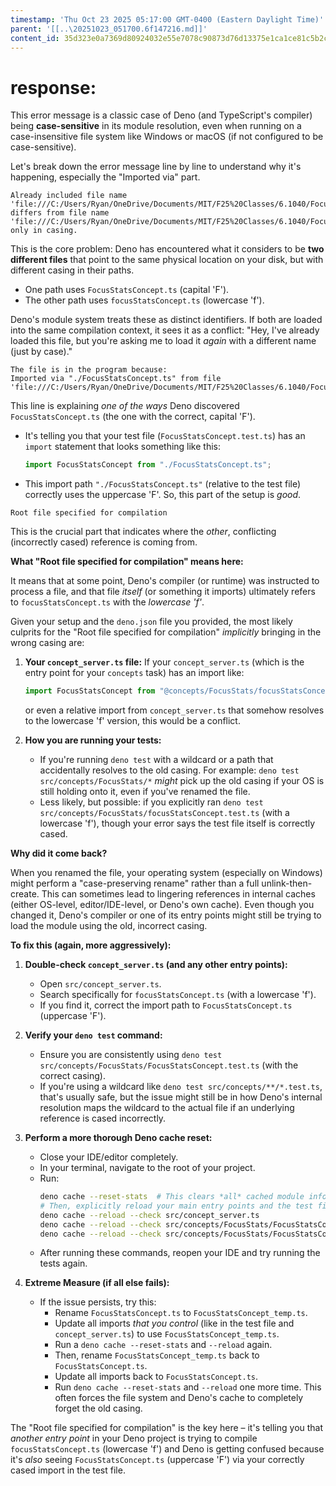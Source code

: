 ```yaml
---
timestamp: 'Thu Oct 23 2025 05:17:00 GMT-0400 (Eastern Daylight Time)'
parent: '[[..\20251023_051700.6f147216.md]]'
content_id: 35d323e0a7369d80924032e55e7078c90873d76d13375e1ca1ce81c5b2ca8efe
---
```


# response:

This error message is a classic case of Deno (and TypeScript's compiler) being **case-sensitive** in its module resolution, even when running on a case-insensitive file system like Windows or macOS (if not configured to be case-sensitive).

Let's break down the error message line by line to understand why it's happening, especially the "Imported via" part.

```
Already included file name 'file:///C:/Users/Ryan/OneDrive/Documents/MIT/F25%20Classes/6.1040/FocusReader/src/concepts/FocusStats/FocusStatsConcept.ts' differs from file name 'file:///C:/Users/Ryan/OneDrive/Documents/MIT/F25%20Classes/6.1040/FocusReader/src/concepts/FocusStats/focusStatsConcept.ts' only in casing.
```

This is the core problem: Deno has encountered what it considers to be **two different files** that point to the same physical location on your disk, but with different casing in their paths.

* One path uses `FocusStatsConcept.ts` (capital 'F').
* The other path uses `focusStatsConcept.ts` (lowercase 'f').

Deno's module system treats these as distinct identifiers. If both are loaded into the same compilation context, it sees it as a conflict: "Hey, I've already loaded this file, but you're asking me to load it *again* with a different name (just by case)."

```
The file is in the program because:
Imported via "./FocusStatsConcept.ts" from file 'file:///C:/Users/Ryan/OneDrive/Documents/MIT/F25%20Classes/6.1040/FocusReader/src/concepts/FocusStats/FocusStatsConcept.test.ts'
```

This line is explaining *one of the ways* Deno discovered `FocusStatsConcept.ts` (the one with the correct, capital 'F').

* It's telling you that your test file (`FocusStatsConcept.test.ts`) has an `import` statement that looks something like this:
  ```typescript
  import FocusStatsConcept from "./FocusStatsConcept.ts";
  ```
* This import path `"./FocusStatsConcept.ts"` (relative to the test file) correctly uses the uppercase 'F'. So, this part of the setup is *good*.

```
Root file specified for compilation
```

This is the crucial part that indicates where the *other*, conflicting (incorrectly cased) reference is coming from.

**What "Root file specified for compilation" means here:**

It means that at some point, Deno's compiler (or runtime) was instructed to process a file, and that file *itself* (or something it imports) ultimately refers to `focusStatsConcept.ts` with the *lowercase 'f'*.

Given your setup and the `deno.json` file you provided, the most likely culprits for the "Root file specified for compilation" *implicitly* bringing in the wrong casing are:

1. **Your `concept_server.ts` file:** If your `concept_server.ts` (which is the entry point for your `concepts` task) has an import like:
   ```typescript
   import FocusStatsConcept from "@concepts/FocusStats/focusStatsConcept.ts"; // <-- lowercase 'f' here
   ```
   or even a relative import from `concept_server.ts` that somehow resolves to the lowercase 'f' version, this would be a conflict.

2. **How you are running your tests:**
   * If you're running `deno test` with a wildcard or a path that accidentally resolves to the old casing. For example: `deno test src/concepts/FocusStats/*` *might* pick up the old casing if your OS is still holding onto it, even if you've renamed the file.
   * Less likely, but possible: if you explicitly ran `deno test src/concepts/FocusStats/focusStatsConcept.test.ts` (with a lowercase 'f'), though your error says the test file itself is correctly cased.

**Why did it come back?**

When you renamed the file, your operating system (especially on Windows) might perform a "case-preserving rename" rather than a full unlink-then-create. This can sometimes lead to lingering references in internal caches (either OS-level, editor/IDE-level, or Deno's own cache). Even though you changed it, Deno's compiler or one of its entry points might still be trying to load the module using the old, incorrect casing.

**To fix this (again, more aggressively):**

1. **Double-check `concept_server.ts` (and any other entry points):**
   * Open `src/concept_server.ts`.
   * Search specifically for `focusStatsConcept.ts` (with a lowercase 'f').
   * If you find it, correct the import path to `FocusStatsConcept.ts` (uppercase 'F').

2. **Verify your `deno test` command:**
   * Ensure you are consistently using `deno test src/concepts/FocusStats/FocusStatsConcept.test.ts` (with the correct casing).
   * If you're using a wildcard like `deno test src/concepts/**/*.test.ts`, that's usually safe, but the issue might still be in how Deno's internal resolution maps the wildcard to the actual file if an underlying reference is cased incorrectly.

3. **Perform a more thorough Deno cache reset:**
   * Close your IDE/editor completely.
   * In your terminal, navigate to the root of your project.
   * Run:
     ```bash
     deno cache --reset-stats  # This clears *all* cached module information
     # Then, explicitly reload your main entry points and the test file
     deno cache --reload --check src/concept_server.ts
     deno cache --reload --check src/concepts/FocusStats/FocusStatsConcept.ts
     deno cache --reload --check src/concepts/FocusStats/FocusStatsConcept.test.ts
     ```
   * After running these commands, reopen your IDE and try running the tests again.

4. **Extreme Measure (if all else fails):**
   * If the issue persists, try this:
     * Rename `FocusStatsConcept.ts` to `FocusStatsConcept_temp.ts`.
     * Update all imports *that you control* (like in the test file and `concept_server.ts`) to use `FocusStatsConcept_temp.ts`.
     * Run a `deno cache --reset-stats` and `--reload` again.
     * Then, rename `FocusStatsConcept_temp.ts` back to `FocusStatsConcept.ts`.
     * Update all imports back to `FocusStatsConcept.ts`.
     * Run `deno cache --reset-stats` and `--reload` one more time.
       This often forces the file system and Deno's cache to completely forget the old casing.

The "Root file specified for compilation" is the key here – it's telling you that *another entry point* in your Deno project is trying to compile `focusStatsConcept.ts` (lowercase 'f') and Deno is getting confused because it's *also* seeing `FocusStatsConcept.ts` (uppercase 'F') via your correctly cased import in the test file.
